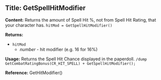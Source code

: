 ## Title: GetSpellHitModifier

**Content:**
Returns the amount of Spell Hit %, not from Spell Hit Rating, that your character has.
`hitMod = GetSpellHitModifier()`

**Returns:**
- `hitMod`
  - *number* - hit modifier (e.g. 16 for 16%)

**Usage:**
Returns the Spell Hit Chance displayed in the paperdoll.
`/dump GetCombatRatingBonus(CR_HIT_SPELL) + GetSpellHitModifier();`

**Reference:**
GetHitModifier()